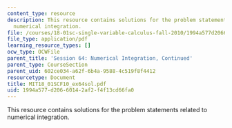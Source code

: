 ```yaml
---
content_type: resource
description: This resource contains solutions for the problem statements related to
  numerical integration.
file: /courses/18-01sc-single-variable-calculus-fall-2010/1994a577d20660142af2f4f13cd66fa0_MIT18_01SCF10_ex64sol.pdf
file_type: application/pdf
learning_resource_types: []
ocw_type: OCWFile
parent_title: 'Session 64: Numerical Integration, Continued'
parent_type: CourseSection
parent_uid: 602ce034-a62f-6b4a-9588-4c519f8f4412
resourcetype: Document
title: MIT18_01SCF10_ex64sol.pdf
uid: 1994a577-d206-6014-2af2-f4f13cd66fa0
---
```

This resource contains solutions for the problem statements related to numerical integration.

